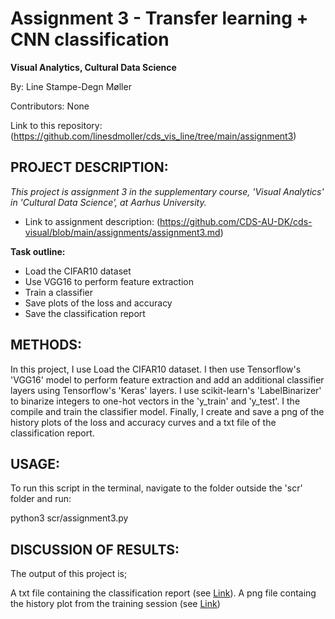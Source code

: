 # Assignment 3 - Transfer learning + CNN classification
**Visual Analytics, Cultural Data Science**

By: Line Stampe-Degn Møller

Contributors: None

Link to this repository: (https://github.com/linesdmoller/cds_vis_line/tree/main/assignment3)

## PROJECT DESCRIPTION:
*This project is assignment 3 in the supplementary course, 'Visual Analytics' in 'Cultural Data Science', at Aarhus University.*
- Link to assignment description: (https://github.com/CDS-AU-DK/cds-visual/blob/main/assignments/assignment3.md)

**Task outline:**
- Load the CIFAR10 dataset
- Use VGG16 to perform feature extraction
- Train a classifier
- Save plots of the loss and accuracy
- Save the classification report

## METHODS:
In this project, I use Load the CIFAR10 dataset. I then use Tensorflow's 'VGG16' model to perform feature extraction and add an additional classifier layers using Tensorflow's 'Keras' layers. I use scikit-learn's 'LabelBinarizer' to binarize integers to one-hot vectors in the 'y_train' and 'y_test'. I the compile and train the classifier model. Finally, I create and save a png of the history plots of the loss and accuracy curves and a txt file of the classification report.

## USAGE:

To run this script in the terminal, navigate to the folder outside the 'scr' folder and run:

python3 scr/assignment3.py

## DISCUSSION OF RESULTS:
The output of this project is;

A txt file containing the classification report (see [Link](https://github.com/linesdmoller/cds_vis_line/blob/main/assignment3/out/cl_report.txt)).
A png file containg the history plot from the training session (see [Link](https://github.com/linesdmoller/cds_vis_line/blob/main/assignment3/out/his_plt.png))



